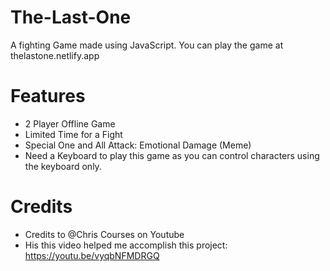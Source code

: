 # The-Last-One
A fighting Game made using JavaScript.
You can play the game at thelastone.netlify.app


# Features 
- 2 Player Offline Game
- Limited Time for a Fight
- Special One and All Attack: Emotional Damage  (Meme)
- Need a Keyboard to play this game as you can control characters using the keyboard only.


# Credits
- Credits to @Chris Courses on Youtube
- His this video helped me accomplish this project: https://youtu.be/vyqbNFMDRGQ
